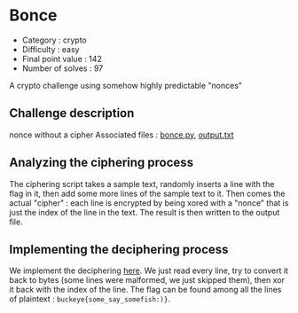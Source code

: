 # Bonce

- Category : crypto
- Difficulty : easy
- Final point value : 142
- Number of solves : 97

A crypto challenge using somehow highly predictable "nonces"

## Challenge description

nonce without a cipher
Associated files : [bonce.py](./bonce.py), [output.txt](./output.txt)

## Analyzing the ciphering process

The ciphering script takes a sample text, randomly inserts a line with the flag in it, then add some more lines of the sample text to it. Then comes the actual "cipher" : each line is encrypted by being xored with a "nonce" that is just the index of the line in the text. The result is then written to the output file.

## Implementing the deciphering process

We implement the deciphering [here](./decode.py). We just read every line, try to convert it back to bytes (some lines were malformed, we just skipped them), then xor it back with the index of the line. The flag can be found among all the lines of plaintext : `buckeye{some_say_somefish:)}`.
